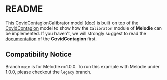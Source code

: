 # README

This CovidContagionCalibrator model [[doc](https://abm4all.github.io/Melodie/html/gallery/covid_contagion_calibrator.html)] 
is built on top of the [CovidContagion](https://github.com/ABM4ALL/CovidContagion) 
model to show how the ``Calibrator`` module of **Melodie** can be implemented. 
If you haven't, we will strongly suggest to read the 
[documentation](https://abm4all.github.io/Melodie/html/tutorial.html) of the **CovidContagion** first.

## Compatibility Notice

Branch `main` is for Melodie>=1.0.0. To run this example
with Melodie under 1.0.0, please checkout the `legacy` branch.